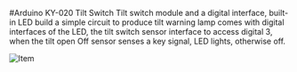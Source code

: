 #Arduino KY-020 Tilt Switch
Tilt switch module and a digital interface, built-in LED build a simple circuit to produce tilt warning lamp comes with digital interfaces of the LED, the tilt switch sensor interface to access digital 3, when the tilt open Off sensor senses a key signal, LED lights, otherwise off.

![Item](http://cdn.shopify.com/s/files/1/0745/4111/products/BM142_A_de546532-ffee-4c58-9e4b-e14684c4fa6b_large.jpg?v=1427814362)
